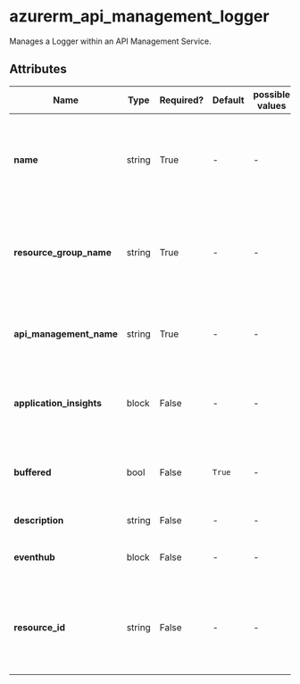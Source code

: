 # azurerm_api_management_logger

Manages a Logger within an API Management Service.

## Attributes

| Name | Type | Required? | Default  | possible values | Description |
| ---- | ---- | --------- | -------- | ----------- | ----------- |
| **name** | string | True | -  |  -  | The name of this Logger, which must be unique within the API Management Service. Changing this forces a new resource to be created. | 
| **resource_group_name** | string | True | -  |  -  | The name of the Resource Group in which the API Management Service exists. Changing this forces a new resource to be created. | 
| **api_management_name** | string | True | -  |  -  | The name of the API Management Service. Changing this forces a new resource to be created. | 
| **application_insights** | block | False | -  |  -  | An `application_insights` block. Changing this forces a new resource to be created. | 
| **buffered** | bool | False | `True`  |  -  | Specifies whether records should be buffered in the Logger prior to publishing. Defaults to `true`. | 
| **description** | string | False | -  |  -  | A description of this Logger. | 
| **eventhub** | block | False | -  |  -  | An `eventhub` block. Changing this forces a new resource to be created. | 
| **resource_id** | string | False | -  |  -  | The target resource id which will be linked in the API-Management portal page. Changing this forces a new resource to be created. | 

